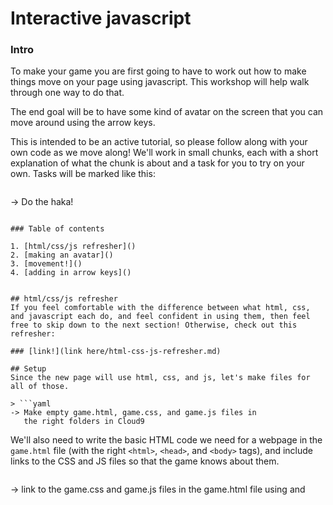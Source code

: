# Interactive javascript

### Intro
To make your game you are first going to have to work out how to make things move on your page using javascript. This workshop will help walk through one way to do that.

The end goal will be to have some kind of avatar on the screen that you can move around using the arrow keys.

This is intended to be an active tutorial, so please follow along with your own code as we move along! We'll work in small chunks, each with a short explanation of what the chunk is about and a task for you to try on your own. Tasks will be marked like this:

> ```yaml
-> Do the haka!
```

### Table of contents

1. [html/css/js refresher]()
2. [making an avatar]()
3. [movement!]()
4. [adding in arrow keys]()


## html/css/js refresher
If you feel comfortable with the difference between what html, css, and javascript each do, and feel confident in using them, then feel free to skip down to the next section! Otherwise, check out this refresher:

### [link!](link here/html-css-js-refresher.md)

## Setup
Since the new page will use html, css, and js, let's make files for all of those.

> ```yaml
-> Make empty game.html, game.css, and game.js files in
   the right folders in Cloud9
```

We'll also need to write the basic HTML code we need for a webpage in the ```game.html``` file (with the right ```<html>```, ```<head>```, and ```<body>``` tags), and include links to the CSS and JS files so that the game knows about them.

> ```yaml
-> link to the game.css and game.js files in the game.html
   file using <link> and <script> tags inside of the <head> tag.
-> Check out the landing.html file for an example of how
   to do this!
-> Also make sure to copy the <script> tag that loads JQuery
   and put that on the top part of the <head> tag
```

## Make an avatar
We need something in the html that the JS code can move around. How might we do that?

One way would be to add a new generic tag, like a ```<div>```, to the <body> of the html and give it a unique id attribute to make it easy for our javascript to find. Let's try that!

> ```yaml
-> Make a new <div> tag inside the html <body> tag and give
   it a useful id attribute
```

So now there is something in the html page that the JS code can grab, but we can't actually see anything! We'll have to add some css styles to the ```div``` we created to make it show up on the page. Let's give it a height, width, background-color, and absolute positioning using our css file

> ```yaml
-> Write a css rule in game.css to give your <div> color, height, width,
   and a "position" of absolute
```

You should now have something that looks a bit like this (color and shape doesn't matter as long as you can see something):

<img src="http://i.imgur.com/2k7xWWy.png" width=800/>

Now to make it move!

## Movement
Before we write any significant JS code we'll need to make sure that it will only run after the rest of the html has loaded, or else we can get weird errors with our code trying to find html tags that don't exist yet. We can do that with something like the following:

```javascript
$(document).ready(function(){
  // code goes here!
})
```

Now we need to use JQuery to select the html element we want to be editing. Remember we can do that using css selectors - so if we gave our <div> an id of "avatar", it might look something like this:

```javascript
$("#avatar");
```

Now how to tell it to move? Since we gave our avatar <div> absolute positioning, we can use the ```top``` and ```left``` css attributes to control where it will appear on the page. If we can continually change these fast enough, it can look like the object is moving.

Since we're using JQuery, we can dynamically change the css of an html element using the ```.css()``` method. It takes two arguments: the first the name of the css attribute we're changing, and the second the value we're changing it to.

For example, if we wanted to change our avatar's background color to red, we'd do the following:

```javascript
$("#avatar").css("background-color", "red");
```

Now try try to change the "left" css attribute to
> ```yaml
-> Write something that changes the "left" css attribute of your attribute
   to 40, then see what the page does when you open it
-> Make sure to put your code inside the $(document).ready() function!
```

Whoo, movement! But it only happens once. How do we get it to happen multiple times?

Here we can use something called the ```setInterval``` function. It takes two things: a function to run, and the amount of time in milliseconds it should wait before calling the function again. Once you start it it will keep repeating the code you gave it every x milliseconds until you close the page. Nifty!

Here's what it might look like:

```javascript
var secondsMessage = function(){
  console.log("It's been one second since the last message")
}

setInterval(secondsMessage, 1000)
// the console will now print the message one time every 1000 milliseconds, or
// one second
```

We're almost ready to use this to make our avatar move continuously. But there's one problem: we can't just keep setting the avatar's ```left``` css attribute to the same number over and over again -- if we do it will just stay in the same place forever. We need some way of keeping track of the avatar's exact horizontal position so that we can keep making that number bigger than it was before.

So let's make a new variable in our JS code, maybe something like "xPosition", and give it a starting value of 10:

```javascript
var xPosition = 10;
```

Now if we make a function that increases that number then sets the ```left``` css attribute of the avatar to the new, bigger xPosition, then we can ```setInterval``` that function. Hopefully we'll see it move!

Here's what that might look like:

```javascript
var xPosition = 10;

var move = function() {
  xPosition = xPosition + 5;
  $("#avatar").css("left", xPosition)
}

setInterval(move, 25);
```

Here, every 25 milliseconds our avatar should move 5 pixels further away from the left.

> ```yaml
-> Write code like the above to make your avatar move!
```

If everything has gone correctly, you should see something like this:

<img src="https://media.giphy.com/media/l2Sq1PdtBhPHpC8vu/giphy.gif" width=800/>

If things aren't working for you, don't hesitate to ask for help!


## adding in the arrow keys

This is all well and good, but our poor intrepid block is stuck forever blazing a new path past our browser's boundaries to the right. Let's see if we can get it to only move to the right when we're pressing the right arrow key.

Somehow we need to get javascript to listen to when we press the right key. But how do we do that?

JQuery gives us a way forward with its ```keydown``` and ```keyup``` methods. Here's how they work:

Say I've used JQuery to select an html element, and I want to listen to the key presses someone is making on it. With ```keydown``` I could do that like this:

```javascript
$("body").keydown(function(event) {
  // put code here to do things when a user presses a key down
})
```

Unfortunately, this method will trigger when the user presses any key at all, not just the key we want.

The ```event``` variable that gets passed to the keydown function is our key to finding out which exact key the user pressed. Unfortunately it's not as simple as getting an "a" back when the user pressed the "a" key. Instead, every key on the keyboard has a number associated with it, called the "keyCode". This is the number we'll have to use to see if the user pressed the key we're interested in. You can see it by using ```event.keyCode```.

This code will print out a key's keyCode to the browser's console whenever that key is pressed:

```javascript
$("body").keydown(function(event) {
  console.log(event.keyCode);
})
```

> ```yaml
-> Play around with the above code to try to find the keycode for the right
   arrow key!
   (try adding it to your game.js file, then loading up a browser console
   while the game page is open)
```

Once you've found its keycode we'll have a way in to only move the avatar when that exact key is pressed. For example:

```javascript
var rightArrowKeyCode = whatever_number_you_found

$("body").keydown(function(event) {
  if(event.keyCode === rightArrowKeyCode) {
    // do something
  };
})
```

What do we do from here? Somehow we'll have to let the ```move``` method know when our right arrow key is pressed down. One way to do that is to use a variable that gets set to ```true``` when the right key is pressed and set to ```false``` when it's not. We'd set it to true on the keydown method, and then only run ```move```'s css changes if it's true. Let's try that and see what happens!

```javascript
var rightIsPressed = false  // it should start not pressed
var rightArrowKeyCode = whatever_number_you_found

$("body").keydown(function(event) {
  if(event.keyCode === rightArrowKeyCode) {
    rightIsPressed = true;
  };
})

var xPosition = 10;
var move = function() {
  if(rightIsPressed) {
    xPosition = xPosition + 5;
    $("#avatar").css("left", xPosition)
  }
}

setInterval(move, 25);
```

> ```yaml
-> Try the above in your own game.js file, and see what happens
```

Womp! We're still missing something. Our avatar starts moving correctly when the right arrow is pressed, but doesn't stop moving once we stop pushing it!

Somehow we have to let our code know when that key isn't being pressed anymore. A job for the ```keyup``` function perhaps??

> ```yaml
-> Explore using the the keyup function to fix our broken code...
```

Once you've been able to get this working, then congrats! You have all the parts you need to get the avatar moving in any other direction! In fact, those are the next steps:

> ```yaml
-> make the avatar move left when the left button is pressed
```

> ```yaml
-> incorporate moving up and down
   hint: try using the "top" css attribute here instead of "left"
```

And if you've somehow made it this far and want a new challenge, here are some other things you can try:

* Use an image for the avatar instead of just a shape with a colored background
* see if you can find a way to not let the avatar go past the browser boundaries!
